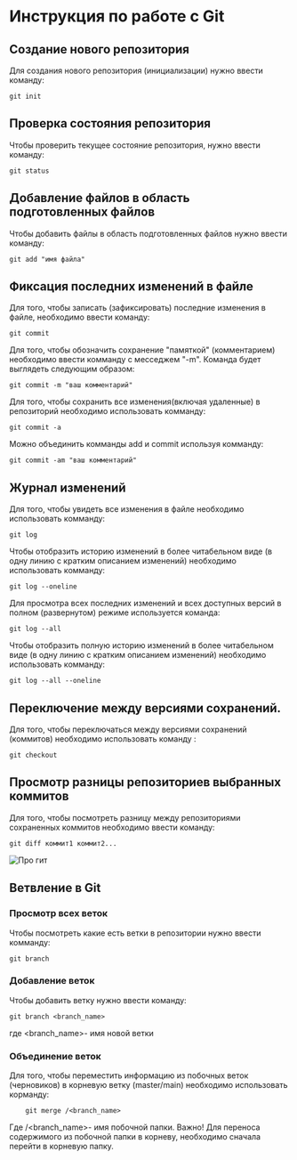 # Инструкция по работе с Git

## Создание нового репозитория 
Для создания нового репозитория (инициализации) нужно ввести команду: 

    git init

## Проверка состояния репозитория 

Чтобы проверить текущее состояние репозитория, нужно ввести команду: 
   
    git status
## Добавление файлов в область подготовленных файлов

Чтобы добавить файлы в область подготовленных файлов нужно ввести команду: 
   
    git add "имя файла"

## Фиксация последних изменений в файле

Для того, чтобы записать (зафиксировать) последние изменения в файле, необходимо ввести команду: 

    git commit

Для того, чтобы обозначить сохранение "памяткой" (комментарием) необходимо ввести комманду с месседжем "-m". Команда будет выглядеть следующим образом:

    git commit -m "ваш комментарий"

Для того, чтобы сохранить все изменения(включая удаленные) в репозиторий необходимо использовать комманду:

    git commit -a 

Можно объединить комманды add и сommit используя комманду:

    git commit -am "ваш комментарий"

## Журнал изменений

Для того, чтобы увидеть все изменения в файле необходимо использовать комманду: 

    git log

Чтобы отобразить историю изменений в более читабельном виде (в одну линию с кратким описанием изменений) необходимо использовать комманду: 

    git log --oneline 

Для просмотра всех последних изменений и всех доступных версий в полном (развернутом) режиме используется команда: 

    git log --all

Чтобы отобразить полную историю изменений в более читабельном виде (в одну линию с кратким описанием изменений) необходимо использовать комманду:

    git log --all --oneline

## Переключение между версиями сохранений. 

Для того, чтобы переключаться между версиями сохранений (коммитов) необходимо использовать команду : 

    git checkout

## Просмотр разницы репозиториев выбранных коммитов 

Для того, чтобы посмотреть разницу между репозиториями сохраненных коммитов необходимо ввести команду: 

    git diff коммит1 коммит2...


![Про гит](merge.png)



## Ветвление в Git 

### Просмотр всех веток 

Чтобы посмотреть какие есть ветки в репозитории нужно ввести комманду: 

    git branch

### Добавление веток 

Чтобы добавить ветку нужно ввести команду: 

    git branch <branch_name>

где \<branch_name>- имя новой ветки 

### Объединение веток 

Для того,  чтобы переместить информацию из побочных веток (черновиков) в корневую ветку (master/main) необходимо использовать корманду: 

        git merge /<branch_name>
Где /<branch_name>- имя побочной папки. 
Важно! Для переноса содержимого из побочной папки в корневу, необходимо сначала перейти в корневую папку. 

